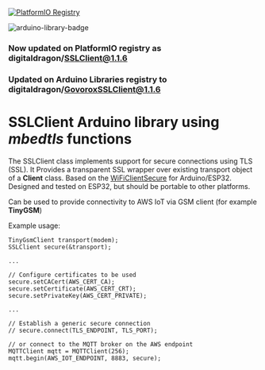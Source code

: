 [![PlatformIO Registry](https://badges.registry.platformio.org/packages/digitaldragon/library/SSLClient.svg)](https://registry.platformio.org/libraries/digitaldragon/SSLClient)

![arduino-library-badge](https://www.ardu-badge.com/badge/GovoroxSSLClient.svg)   

<!-- [Arduino Libraries Log](https://downloads.arduino.cc/libraries/logs/github.com/govorox/SSLClient/) -->

### Now updated on PlatformIO registry as digitaldragon/SSLClient@1.1.6
### Updated on Arduino Libraries registry to digitaldragon/GovoroxSSLClient@1.1.6

# SSLClient Arduino library using *mbedtls* functions
The SSLClient class implements support for secure connections using TLS (SSL). It Provides a transparent SSL wrapper over existing transport object of a **Client** class.
Based on the [WiFiClientSecure](https://github.com/espressif/arduino-esp32/tree/master/libraries/WiFiClientSecure) for Arduino/ESP32.
Designed and tested on ESP32, but should be portable to other platforms.

Can be used to provide connectivity to AWS IoT via GSM client (for example **TinyGSM**)

Example usage:

```
TinyGsmClient transport(modem);
SSLClient secure(&transport);

...

// Configure certificates to be used
secure.setCACert(AWS_CERT_CA);
secure.setCertificate(AWS_CERT_CRT);
secure.setPrivateKey(AWS_CERT_PRIVATE);

...

// Establish a generic secure connection
// secure.connect(TLS_ENDPOINT, TLS_PORT);

// or connect to the MQTT broker on the AWS endpoint
MQTTClient mqtt = MQTTClient(256);
mqtt.begin(AWS_IOT_ENDPOINT, 8883, secure);
  
```
